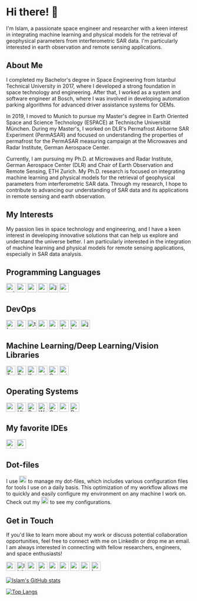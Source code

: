# Hi there! 👋

I'm Islam, a passionate space engineer and researcher with a keen interest in integrating machine learning and physical models for the retrieval of geophysical parameters from interferometric SAR data. I'm particularly interested in earth observation and remote sensing applications.

<!-- <p align="center">&nbsp;<img align="center" src="https://github-readme-stats.vercel.app/api?username=islamalam&show_icons=true&locale=en&theme=dark" alt="islamalam" /></p> -->

## About Me

I completed my Bachelor's degree in Space Engineering from Istanbul Technical University in 2017, where I developed a strong foundation in space technology and engineering. After that, I worked as a system and software engineer at Bosch, where I was involved in developing automation parking algorithms for advanced driver assistance systems for OEMs.

In 2019, I moved to Munich to pursue my Master's degree in Earth Oriented Space and Science Technology (ESPACE) at Technische Universität München. During my Master's, I worked on DLR's Permafrost Airborne SAR Experiment (PermASAR) and focused on understanding the properties of permafrost for the PermASAR measuring campaign at the Microwaves and Radar Institute, German Aerospace Center.

Currently, I am pursuing my Ph.D. at Microwaves and Radar Institute, German Aerospace Center (DLR) and Chair of Earth Observation and Remote Sensing, ETH Zurich. My Ph.D. research is focused on integrating machine learning and physical models for the retrieval of geophysical parameters from interferometric SAR data. Through my research, I hope to contribute to advancing our understanding of SAR data and its applications in remote sensing and earth observation.

## My Interests

My passion lies in space technology and engineering, and I have a keen interest in developing innovative solutions that can help us explore and understand the universe better. I am particularly interested in the integration of machine learning and physical models for remote sensing applications, especially in SAR data analysis.

## Programming Languages

[<img src="https://img.shields.io/badge/Python-3776AB?style=for-the-badge&logo=python&logoColor=white" alt="python" height="25"/>](https://www.python.org/)
[<img src="https://img.shields.io/badge/C-00599C?style=for-the-badge&logo=c&logoColor=white" alt="c" height="25"/>](<https://en.wikipedia.org/wiki/C_(programming_language)>)
[<img src="https://img.shields.io/badge/C++-00599C?style=for-the-badge&logo=c%2B%2B&logoColor=white" alt="c++" height="25"/>](https://isocpp.org/)
[<img src="https://img.shields.io/badge/MATLAB-0076A8?style=for-the-badge&logo=mathworks&logoColor=white" alt="matlab" height="25"/>](https://www.mathworks.com/products/matlab.html)
[<img src="https://img.shields.io/badge/Java-ED8B00?style=for-the-badge&logo=java&logoColor=white" alt="java" height="25"/>](https://www.java.com/)
[<img src="https://img.shields.io/badge/R-276DC3?style=for-the-badge&logo=r&logoColor=white" alt="r" height="25"/>](https://www.r-project.org/)


<!-- [<img src="https://img.shields.io/badge/C%23-239120?style=for-the-badge&logo=c-sharp&logoColor=white" alt="c#" height="25"/>](https://docs.microsoft.com/en-us/dotnet/csharp/)
[<img src="https://img.shields.io/badge/JavaScript-F7DF1E?style=for-the-badge&logo=javascript&logoColor=black" alt="javascript" height="25"/>](https://developer.mozilla.org/en-US/docs/Web/JavaScript)
[<img src="https://img.shields.io/badge/TypeScript-007ACC?style=for-the-badge&logo=typescript&logoColor=white" alt="typescript" height="25"/>](https://www.typescriptlang.org/)
[<img src="https://img.shields.io/badge/Rust-black?style=for-the-badge&logo=rust&logoColor=#E57324" alt="rust" height="25"/>](https://www.rust-lang.org/)
[<img src="https://img.shields.io/badge/Kotlin-0095D5?style=for-the-badge&logo=kotlin&logoColor=white" alt="kotlin" height="25"/>](https://kotlinlang.org/)
[<img src="https://img.shields.io/badge/Swift-FA7343?style=for-the-badge&logo=swift&logoColor=white" alt="swift" height="25"/>](https://swift.org/) -->

## DevOps

<!-- [<img src="https://img.shields.io/static/v1?style=for-the-badge&message=GNU+Bash&color=4EAA25&logo=GNU+Bash&logoColor=FFFFFF&label=" alt="bash" height="25"/>](https://www.gnu.org/software/bash/) -->

[<img src="https://img.shields.io/badge/bash-4EAA25?style=for-the-badge&logo=gnu-bash&logoColor=white" alt="bash" height="25"/>](https://www.gnu.org/software/bash/)
[<img src="https://img.shields.io/badge/zsh-4EAA25?style=for-the-badge&logo=zsh&logoColor=white" alt="zsh" height="25"/>](https://www.zsh.org/)
[<img src="https://img.shields.io/badge/tmux-1BB91F?style=for-the-badge&logo=tmux&logoColor=white" alt="tmux" height="25"/>](https://github.com/tmux/tmux)
[<img src="https://img.shields.io/badge/Amazon%20AWS-232F3E?style=for-the-badge&logo=amazon-aws&logoColor=white" alt="aws" height="25"/>](https://aws.amazon.com/)
[<img src="https://img.shields.io/badge/Google%20Cloud-4285F4?style=for-the-badge&logo=google-cloud&logoColor=white" alt="google-cloud" height="25"/>](https://cloud.google.com/)
[<img src="https://img.shields.io/badge/Docker-2496ED?style=for-the-badge&logo=docker&logoColor=white" alt="docker" height="25"/>](https://www.docker.com/)
[<img src="https://img.shields.io/badge/Kubernetes-326CE5?style=for-the-badge&logo=kubernetes&logoColor=white" alt="kubernetes" height="25"/>](https://kubernetes.io/)
[<img src="https://img.shields.io/badge/Jenkins-D24939?style=for-the-badge&logo=jenkins&logoColor=white" alt="jenkins" height="25"/>](https://www.jenkins.io/)

## Machine Learning/Deep Learning/Vision Libraries

[<img src="https://img.shields.io/badge/TensorFlow-FF6F00?style=for-the-badge&logo=tensorflow&logoColor=white" alt="TensorFlow" height="25"/>](https://www.tensorflow.org/)
[<img src="https://img.shields.io/badge/PyTorch-EE4C2C?style=for-the-badge&logo=pytorch&logoColor=white" alt="PyTorch" height="25"/>](https://pytorch.org/)
[<img src="https://img.shields.io/badge/Keras-D00000?style=for-the-badge&logo=keras&logoColor=white" alt="Keras" height="25"/>](https://keras.io/)
[<img src="https://img.shields.io/badge/scikit--learn-F7931E?style=for-the-badge&logo=scikit--learn&logoColor=white" alt="scikit-learn" height="25"/>](https://scikit-learn.org/stable/)
[<img src="https://img.shields.io/badge/OpenCV-5C3EE8?style=for-the-badge&logo=opencv&logoColor=white" alt="OpenCV" height="25"/>](https://opencv.org/)
[<img src="https://img.shields.io/badge/scikit--image-0C449C?style=for-the-badge&logo=scikit-image&logoColor=white" alt="scikit-image" height="25"/>](https://scikit-image.org/)

## Operating Systems

[<img src="https://img.shields.io/badge/macOS-000000?style=for-the-badge&logo=macos&logoColor=white" alt="macOS" height="25"/>](https://www.apple.com/macos/)
[<img src="https://img.shields.io/badge/Ubuntu-E95420?style=for-the-badge&logo=ubuntu&logoColor=white" alt="Ubuntu" height="25"/>](https://ubuntu.com/)
[<img src="https://img.shields.io/badge/Red_Hat-EE0000?style=for-the-badge&logo=red-hat&logoColor=white" alt="Red Hat" height="25"/>](https://www.redhat.com/en)
[<img src="https://img.shields.io/badge/Windows-0078D6?style=for-the-badge&logo=windows&logoColor=white" alt="Windows" height="25"/>](https://www.microsoft.com/en-us/windows)
[<img src="https://img.shields.io/badge/OpenWrt-00B5E2?style=for-the-badge&logo=OpenWrt&logoColor=white" alt="OpenWrt" height="25"/>](https://openwrt.org/)
[<img src="https://img.shields.io/badge/openSUSE-%2364B345?style=for-the-badge&logo=openSUSE&logoColor=white" alt="openSUSE" height="25"/>](https://www.opensuse.org/)
[<img src="https://img.shields.io/badge/Debian-A81D33?style=for-the-badge&logo=debian&logoColor=white" alt="Debian" height="25"/>](https://www.debian.org/)

## My favorite IDEs

[<img src="https://img.shields.io/badge/Visual%20Studio%20Code-007ACC?style=for-the-badge&logo=visual-studio-code&logoColor=white" alt="visual-studio-code" height="25"/>](https://code.visualstudio.com/)
[<img src="https://img.shields.io/badge/Neovim-57A143?style=for-the-badge&logo=neovim&logoColor=white" alt="neovim" height="25"/>](https://neovim.io/)

## Dot-files

I use [<img src="https://img.shields.io/badge/Chezmoi-4EAFB2?style=for-the-badge&logo=arch-linux&logoColor=white" alt="chezmoi" height="20"/>](https://github.com/twpayne/chezmoi) to manage my dot-files, which includes various configuration files for tools I use on a daily basis. This optimization of my workflow allows me to quickly and easily configure my environment on any machine I work on. Check out my [<img src="https://img.shields.io/badge/dot--files-000000?style=for-the-badge&logo=github&logoColor=white" alt="dotfiles" height="20"/>](https://github.com/IslamAlam/dotfiles)
to see my configurations.


<!-- ## Projects

- [Project 1](link_to_project_1): Brief description of project 1.
- [Project 2](link_to_project_2): Brief description of project 2.
- [Project 3](link_to_project_3): Brief description of project 3.

## Skills

- Python
- MATLAB
- C/C++
- Machine Learning
- Remote Sensing -->

## Get in Touch

<!-- If you'd like to learn more about my work or discuss potential collaboration opportunities, feel free to connect with me on [LinkedIn](link_to_linkedin_profile) or drop me an email at [Your Email Address]. You can also check out my [research papers](link_to_research_papers) or follow me on [Twitter](link_to_twitter_profile) to stay updated on my latest projects and interests. I am always interested in connecting with fellow researchers, engineers, and space enthusiasts! -->

If you'd like to learn more about my work or discuss potential collaboration opportunities, feel free to connect with me on LinkedIn or drop me an email. I am always interested in connecting with fellow researchers, engineers, and space enthusiasts!

<!-- ## Get in Touch

If you'd like to learn more about my work or discuss potential collaboration opportunities, feel free to connect with me on LinkedIn or drop me an email at [Your Email Address]. I am always interested in connecting with fellow researchers, engineers, and space enthusiasts! -->

<!-- ## Reach Me -->

<!-- [<img src="https://img.shields.io/badge/Email-D14836?style=for-the-badge&logo=gmail&logoColor=white" alt="email" height="25"/>](mailto:youremail@example.com)
[<img src="https://img.shields.io/badge/LinkedIn-0077B5?style=for-the-badge&logo=linkedin&logoColor=white" alt="linkedin" height="25"/>](https://www.linkedin.com/in/yourusername/)
[<img src="https://img.shields.io/badge/Website-4285F4?style=for-the-badge&logo=google-chrome&logoColor=white" alt="website" height="25"/>](https://yourwebsite.com/)
[<img src="https://img.shields.io/badge/Keybase-33A0FF?style=for-the-badge&logo=keybase&logoColor=white" alt="keybase" height="25"/>](https://keybase.io/yourusername/)
[<img src="https://img.shields.io/badge/ResearchGate-00CCBB?style=for-the-badge&logo=researchgate&logoColor=white" alt="researchgate" height="25"/>](https://www.researchgate.net/profile/yourusername)
[<img src="https://img.shields.io/badge/Google%20Scholar-4285F4?style=for-the-badge&logo=google-scholar&logoColor=white" alt="google-scholar" height="25"/>](https://scholar.google.com/citations?user=yourid)
[<img src="https://img.shields.io/badge/ORCID-A6CE39?style=for-the-badge&logo=orcid&logoColor=white" alt="orcid" height="25"/>](https://orcid.org/yourid)
[<img src="https://img.shields.io/badge/Scopus-E2B31F?style=for-the-badge&logo=scopus&logoColor=white" alt="scopus" height="25"/>](https://www.scopus.com/authid/detail.uri?authorId=yourid) -->

[<img src="https://img.shields.io/badge/Email-D14836?style=for-the-badge&logo=gmail&logoColor=white" alt="email" height="25"/>](mailto:islam@imansour.netm)
[<img src="https://img.shields.io/badge/LinkedIn-0077B5?style=for-the-badge&logo=linkedin&logoColor=white" alt="linkedin" height="25"/>](https://www.linkedin.com/in/islammansour/)
[<img src="https://img.shields.io/badge/Website-4285F4?style=for-the-badge&logo=google-chrome&logoColor=white" alt="website" height="25"/>](https://imansour.net/)
[<img src="https://img.shields.io/badge/Keybase-33A0FF?style=for-the-badge&logo=keybase&logoColor=white" alt="keybase" height="25"/>](https://keybase.io/imansour/)
[<img src="https://img.shields.io/badge/ResearchGate-00CCBB?style=for-the-badge&logo=researchgate&logoColor=white" alt="researchgate" height="25"/>](https://www.researchgate.net/profile/Islam-Mansour)
[<img src="https://img.shields.io/badge/Google%20Scholar-4285F4?style=for-the-badge&logo=google-scholar&logoColor=white" alt="google-scholar" height="25"/>](https://scholar.google.com/citations?user=y3RLM0wAAAAJ)
[<img src="https://img.shields.io/badge/ORCID-A6CE39?style=for-the-badge&logo=orcid&logoColor=white" alt="orcid" height="25"/>](https://orcid.org/0000-0003-3114-6515)
[<img src="https://img.shields.io/badge/Scopus-E2B31F?style=for-the-badge&logo=scopus&logoColor=white" alt="scopus" height="25"/>](https://www.scopus.com/authid/detail.uri?authorId=56528028400)
[<img src="https://img.shields.io/keybase/pgp/imansour?style=for-the-badge&logo=keybase&logoColor=white" alt="keybase" height="25"/>](https://keybase.io/imansour)


[![Islam's GitHub stats](https://github-readme-stats.vercel.app/api?username=IslamAlam&show_icons=true&count_private=true&theme=transparent)](https://github.com/anuraghazra/github-readme-stats)

<!-- [![Top Langs](https://github-readme-stats.vercel.app/api/top-langs/?username=IslamAlam&langs_count=8)](https://github.com/anuraghazra/github-readme-stats) -->

[![Top Langs](https://github-readme-stats.vercel.app/api/top-langs/?username=IslamAlam&hide=javascript,html,jupyter%20notebook&layout=compact&theme=transparent)](https://github.com/anuraghazra/github-readme-stats)

<!-- ![Profile Picture](profile_picture.jpg) -->

<!-- <img src="https://media.licdn.com/dms/image/C4E03AQEw6Avz3AlfUA/profile-displayphoto-shrink_800_800/0/1634291831609?e=2147483647&v=beta&t=RbCGaqS_-vScEqakBKmCyCuIh2JmTBH1eupHmc9qgJA" alt="profile_picture" style="border-radius: 50%; width: 150px; height: 150px;">

![profile_picture](https://media.licdn.com/dms/image/C4E03AQEw6Avz3AlfUA/profile-displayphoto-shrink_800_800/0/1634291831609?e=2147483647&v=beta&t=RbCGaqS_-vScEqakBKmCyCuIh2JmTBH1eupHmc9qgJA){: .rounded}
 -->
<!-- 
[<img src="https://media.licdn.com/dms/image/C4E03AQEw6Avz3AlfUA/profile-displayphoto-shrink_800_800/0/1634291831609?e=2147483647&v=beta&t=RbCGaqS_-vScEqakBKmCyCuIh2JmTBH1eupHmc9qgJA" alt="profile_picture" style="border-radius: 50%; width: 150px; height: 150px;">](https://imansour.net/)
 -->

